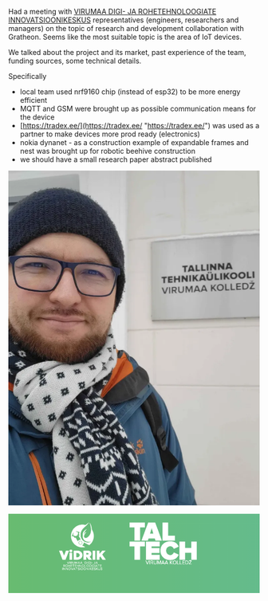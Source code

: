
Had a meeting with [VIRUMAA DIGI- JA ROHETEHNOLOOGIATE INNOVATSIOONIKESKUS](https://vidrik.taltech.ee/) representatives (engineers, researchers and managers) on the topic of research and development collaboration with Gratheon. Seems like the most suitable topic is the area of IoT devices.

We talked about the project and its market, past experience of the team, funding sources, some technical details.

Specifically
- local team used nrf9160 chip (instead of esp32) to be more energy efficient
- MQTT and GSM were brought up as possible communication means for the device
- [https://tradex.ee/](https://tradex.ee/ "https://tradex.ee/") was used as a partner to make devices more prod ready (electronics)
- nokia dynanet - as a construction example of expandable frames and nest was brought up  for robotic beehive construction
- we should have a small research paper abstract published


![](img/20250113_115946.webp)

![](img/Screenshot%202025-01-13%20at%2008.31.11.png)